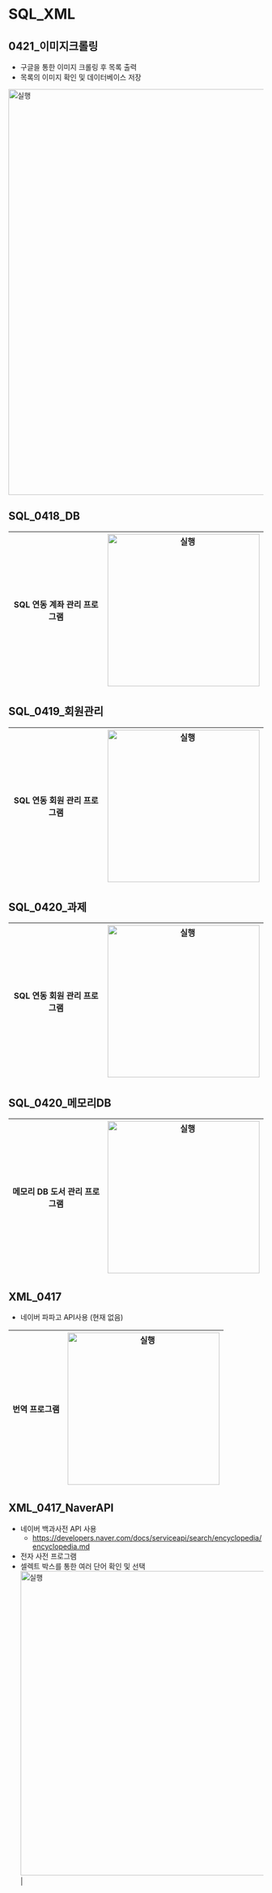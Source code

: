 # SQL_XML

## 0421_이미지크롤링
- 구글을 통한 이미지 크롤링 후 목록 출력
- 목록의 이미지 확인 및 데이터베이스 저장

<img src="https://github.com/jh226/BIT-Academy/assets/136438531/8b1c29fc-fce3-4999-a8ce-b2196bf649df" width="800px" alt="실행">

## SQL_0418_DB
|SQL 연동 계좌 관리 프로그램|<img src="https://github.com/jh226/BIT-Academy/assets/136438531/e00842fe-f9a8-45a9-abe2-4e156f22f9f6" width="300px" alt="실행">|
|:---:|:---:|

## SQL_0419_회원관리
|SQL 연동 회원 관리 프로그램|<img src="https://github.com/jh226/BIT-Academy/assets/136438531/7e8557b3-3d5e-4fa6-b207-ee8ffbe2955b" width="300px" alt="실행">|
|:---:|:---:|

## SQL_0420_과제
|SQL 연동 회원 관리 프로그램|<img src="https://github.com/jh226/BIT-Academy/assets/136438531/1be2eae5-8066-4d95-9c63-de7f4137cdd8" width="300px" alt="실행">|
|:---:|:---:|

## SQL_0420_메모리DB
|메모리 DB 도서 관리 프로그램|<img src="https://github.com/jh226/BIT-Academy/assets/136438531/698ff0a6-c07f-4202-93dd-8194dea45318" width="300px" alt="실행">|
|:---:|:---:|

## XML_0417
- 네이버 파파고 API사용 (현재 없음)

|번역 프로그램|<img src="https://github.com/jh226/BIT-Academy/assets/136438531/98c1e2f7-5721-4dcf-8ef5-f47faf36386c" width="300px" alt="실행">|
|:---:|:---:|


## XML_0417_NaverAPI
- 네이버 백과사전 API 사용
  - https://developers.naver.com/docs/serviceapi/search/encyclopedia/encyclopedia.md
- 전자 사전 프로그램
- 셀렉트 박스를 통한 여러 단어 확인 및 선택
<img src="https://github.com/jh226/BIT-Academy/assets/136438531/4a1c2ba6-7e91-4bd0-aee1-ddb864b583a6" width="600px" alt="실행">|
